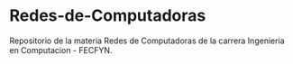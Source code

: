 # Redes-de-Computadoras
Repositorio de la materia Redes de Computadoras de la carrera Ingenieria en Computacion - FECFYN.
